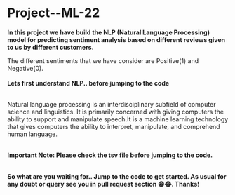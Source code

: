 # Project--ML-22

<table>
  
**In this project we have build the NLP (Natural Language Processing) model for predicting sentiment analysis based on different reviews given to us by different customers.**

The different sentiments that we have consider are Positive(1) and Negative(0).<br></br>
**Lets first understand NLP.. before jumping to the code**<br></br>


Natural language processing is an interdisciplinary subfield of computer science and linguistics. It is primarily concerned with giving computers the ability to support and manipulate speech.It is a machine learning technology that gives computers the ability to interpret, manipulate, and comprehend human language.<br></br>


**Important Note: Please check the tsv file before jumping to the code.**


  
</table>

**So what are you waiting for.. Jump to the code to get started. As usual for any doubt or query see you in pull request section 😁😂. Thanks!**
